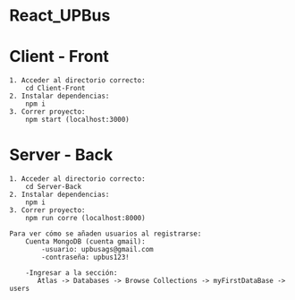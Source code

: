 # React_UPBus


# Client - Front 
    1. Acceder al directorio correcto: 
        cd Client-Front
    2. Instalar dependencias: 
        npm i 
    3. Correr proyecto: 
        npm start (localhost:3000)

# Server - Back
    1. Acceder al directorio correcto:
        cd Server-Back
    2. Instalar dependencias:
        npm i
    3. Correr proyecto:
        npm run corre (localhost:8000) 

    Para ver cómo se añaden usuarios al registrarse:
        Cuenta MongoDB (cuenta gmail): 
            -usuario: upbusags@gmail.com
            -contraseña: upbus123!

        -Ingresar a la sección: 
           Atlas -> Databases -> Browse Collections -> myFirstDataBase -> users